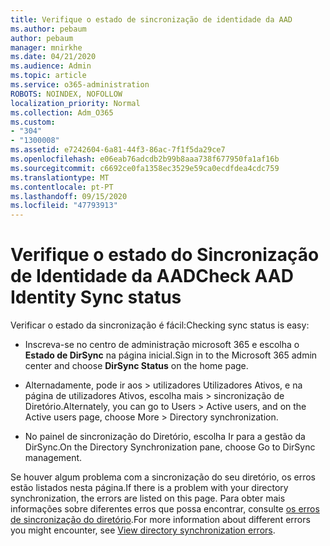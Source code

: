 ```yaml
---
title: Verifique o estado de sincronização de identidade da AAD
ms.author: pebaum
author: pebaum
manager: mnirkhe
ms.date: 04/21/2020
ms.audience: Admin
ms.topic: article
ms.service: o365-administration
ROBOTS: NOINDEX, NOFOLLOW
localization_priority: Normal
ms.collection: Adm_O365
ms.custom:
- "304"
- "1300008"
ms.assetid: e7242604-6a81-44f3-86ac-7f1f5da29ce7
ms.openlocfilehash: e06eab76adcdb2b99b8aaa738f677950fa1af16b
ms.sourcegitcommit: c6692ce0fa1358ec3529e59ca0ecdfdea4cdc759
ms.translationtype: MT
ms.contentlocale: pt-PT
ms.lasthandoff: 09/15/2020
ms.locfileid: "47793913"
---
```

# <a name="check-aad-identity-sync-status"></a><span data-ttu-id="00619-102">Verifique o estado do Sincronização de Identidade da AAD</span><span class="sxs-lookup"><span data-stu-id="00619-102">Check AAD Identity Sync status</span></span>

<span data-ttu-id="00619-103">Verificar o estado da sincronização é fácil:</span><span class="sxs-lookup"><span data-stu-id="00619-103">Checking sync status is easy:</span></span>
  
- <span data-ttu-id="00619-104">Inscreva-se no centro de administração microsoft 365 e escolha o **Estado de DirSync** na página inicial.</span><span class="sxs-lookup"><span data-stu-id="00619-104">Sign in to the Microsoft 365 admin center and choose **DirSync Status** on the home page.</span></span>

- <span data-ttu-id="00619-105">Alternadamente, pode ir aos \> utilizadores Utilizadores Ativos, e na página de utilizadores Ativos, escolha mais \> sincronização de Diretório.</span><span class="sxs-lookup"><span data-stu-id="00619-105">Alternately, you can go to Users \> Active users, and on the Active users page, choose More \> Directory synchronization.</span></span>

- <span data-ttu-id="00619-106">No painel de sincronização do Diretório, escolha Ir para a gestão da DirSync.</span><span class="sxs-lookup"><span data-stu-id="00619-106">On the Directory Synchronization pane, choose Go to DirSync management.</span></span>

<span data-ttu-id="00619-107">Se houver algum problema com a sincronização do seu diretório, os erros estão listados nesta página.</span><span class="sxs-lookup"><span data-stu-id="00619-107">If there is a problem with your directory synchronization, the errors are listed on this page.</span></span> <span data-ttu-id="00619-108">Para obter mais informações sobre diferentes erros que possa encontrar, consulte [os erros de sincronização do diretório](https://docs.microsoft.com//office365/enterprise/identify-directory-synchronization-errors).</span><span class="sxs-lookup"><span data-stu-id="00619-108">For more information about different errors you might encounter, see [View directory synchronization errors](https://docs.microsoft.com//office365/enterprise/identify-directory-synchronization-errors).</span></span>
  